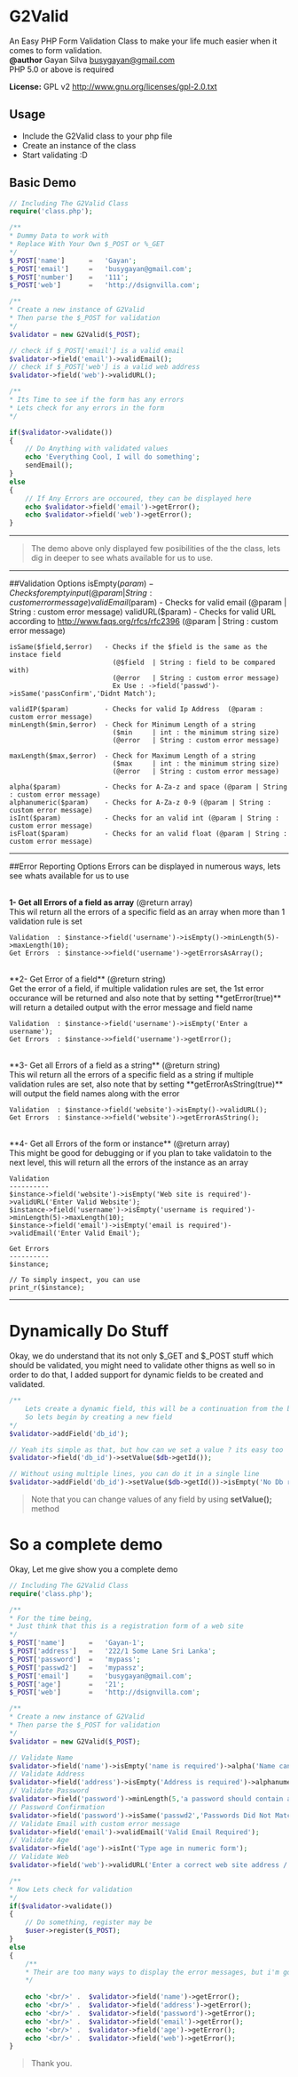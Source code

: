 G2Valid
=======

An Easy PHP Form Validation Class to make your life much easier when it comes to form validation.<br/>
**@author**  Gayan Silva  busygayan@gmail.com<br/>
PHP 5.0 or above is required

**License:**
GPL v2 http://www.gnu.org/licenses/gpl-2.0.txt

## Usage

* Include the G2Valid class to your php file
* Create an instance of the class
* Start validating :D

Basic Demo
--------------

```php
// Including The G2Valid Class
require('class.php');

/**
* Dummy Data to work with
* Replace With Your Own $_POST or %_GET 
*/
$_POST['name']      =   'Gayan';
$_POST['email']     =   'busygayan@gmail.com';
$_POST['number']    =   '111';
$_POST['web']       =   'http://dsignvilla.com';

/**
* Create a new instance of G2Valid
* Then parse the $_POST for validation
*/
$validator = new G2Valid($_POST);

// check if $_POST['email'] is a valid email
$validator->field('email')->validEmail();
// check if $_POST['web'] is a valid web address
$validator->field('web')->validURL();

/**
* Its Time to see if the form has any errors
* Lets check for any errors in the form
*/

if($validator->validate())
{
    // Do Anything with validated values 
    echo 'Everything Cool, I will do something';
    sendEmail();
}
else
{
    // If Any Errors are occoured, they can be displayed here
    echo $validator->field('email')->getError();
    echo $validator->field('web')->getError();
}
```

--------------

> The demo above only displayed few posibilities of the the class, lets dig in deeper to see whats available for us to use.

--------------

##Validation Options
    isEmpty($param)         - Checks for empty input (@param | String : custom error message)
    validEmail($param)      - Checks for valid email (@param | String : custom error message)
    validURL($param)        - Checks for valid URL according to http://www.faqs.org/rfcs/rfc2396 
                              (@param | String : custom error message)
                              
    isSame($field,$error)   - Checks if the $field is the same as the instace field
                              (@$field  | String : field to be compared with)
                              (@error   | String : custom error message)
                              Ex Use : ->field('passwd')->isSame('passConfirm','Didnt Match');
                             
    validIP($param)         - Checks for valid Ip Address  (@param : custom error message)
    minLength($min,$error)  - Check for Minimum Length of a string
                              ($min     | int : the minimum string size)
                              (@error   | String : custom error message)
                              
    maxLength($max,$error)  - Check for Maximum Length of a string
                              ($max     | int : the minimum string size)
                              (@error   | String : custom error message)
    
    alpha($param)           - Checks for A-Za-z and space (@param | String : custom error message)
    alphanumeric($param)    - Checks for A-Za-z 0-9 (@param | String : custom error message)
    isInt($param)           - Checks for an valid int (@param | String : custom error message)
    isFloat($param)         - Checks for an valid float (@param | String : custom error message)
    
--------------

##Error Reporting Options
Errors can be displayed in numerous ways, lets see whats available for us to use
<br/><br/>

**1- Get all Errors of a field as array** (@return array)<br/>
This wil return all the errors of a specific field as an array when more than 1 validation rule is set

    Validation  : $instance->field('username')->isEmpty()->minLength(5)->maxLength(10);
    Get Errors  : $instance->>field('username')->getErrorsAsArray();
<br/>
**2- Get Error of a field** (@return string)<br/>
Get the error of a field, if multiple validation rules are set, the 1st error occurance will be returned and also note that by setting **getError(true)** will return a detailed output with the error message and field name

    Validation  : $instance->field('username')->isEmpty('Enter a username');
    Get Errors  : $instance->>field('username')->getError();
<br/>
**3- Get all Errors of a field as a string** (@return string)<br/>
This wil return all the errors of a specific field as a string if multiple validation rules are set, also note that by setting **getErrorAsString(true)** will output the field names along with the error

    Validation  : $instance->field('website')->isEmpty()->validURL();
    Get Errors  : $instance->>field('website')->getErrorAsString();
<br/>
**4- Get all Errors of the form or instance** (@return array)<br/>
This might be good for debugging or if you plan to take validatoin to the next level, this will return all the errors of the instance as an array

    Validation
    ----------
    $instance->field('website')->isEmpty('Web site is required')->validURL('Enter Valid Website');
    $instance->field('username')->isEmpty('username is required')->minLength(5)->maxLength(10);
    $instance->field('email')->isEmpty('email is required')->validEmail('Enter Valid Email');
    
    Get Errors
    ----------
    $instance;
    
    // To simply inspect, you can use
    print_r($instance);

--------------

Dynamically Do Stuff
=======
 Okay, we do understand that its not only $_GET and $_POST stuff which should be validated, you might need to validate other thigns as well so in order to do that, I added support for dynamic fields to be created and validated.


```php
/** 
    Lets create a dynamic field, this will be a continuation from the basic demo
    So lets begin by creating a new field
*/
$validator->addField('db_id');

// Yeah its simple as that, but how can we set a value ? its easy too
$validator->field('db_id')->setValue($db->getId());

// Without using multiple lines, you can do it in a single line
$validator->addField('db_id')->setValue($db->getId())->isEmpty('No Db record')->isInt('Invalid id');
```
> Note that you can change values of any field by using **setValue();** method

So a complete demo
=======
Okay, Let me give show you a complete demo
```php
// Including The G2Valid Class
require('class.php');

/**
* For the time being,
* Just think that this is a registration form of a web site
*/
$_POST['name']      =   'Gayan-1';
$_POST['address']   =   '222/1 Some Lane Sri Lanka';
$_POST['password']  =   'mypass';
$_POST['passwd2']   =   'mypassz';
$_POST['email']     =   'busygayan@gmail.com';
$_POST['age']       =   '21';
$_POST['web']       =   'http://dsignvilla.com';

/**
* Create a new instance of G2Valid
* Then parse the $_POST for validation
*/
$validator = new G2Valid($_POST);

// Validate Name
$validator->field('name')->isEmpty('name is required')->alpha('Name can have only letters');
// Validate Address
$validator->field('address')->isEmpty('Address is required')->alphanumeric('enter a valid address');
// Validate Password
$validator->field('password')->minLength(5,'a password should contain atleast 5 chars');
// Password Confirmation
$validator->field('password')->isSame('passwd2','Passwords Did Not Match');
// Validate Email with custom error message
$validator->field('email')->validEmail('Valid Email Required');
// Validate Age
$validator->field('age')->isInt('Type age in numeric form');
// Validate Web
$validator->field('web')->validURL('Enter a correct web site address / URL');

/**
* Now Lets check for validation
*/
if($validator->validate())
{
    // Do something, register may be
    $user->register($_POST);
}
else
{
    /**
    * Their are too many ways to display the error messages, but i'm gonna show one by one :P
    */
    
    echo '<br/>' .  $validator->field('name')->getError();
    echo '<br/>' .  $validator->field('address')->getError();
    echo '<br/>' .  $validator->field('password')->getError();
    echo '<br/>' .  $validator->field('email')->getError();
    echo '<br/>' .  $validator->field('age')->getError();
    echo '<br/>' .  $validator->field('web')->getError();
}
```
> Thank you.
